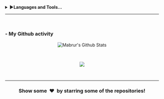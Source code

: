 <details><summary>▶️<strong>Languages and Tools... </strong></summary>
<p align="center">
 <img src="https://raw.githubusercontent.com/8bithemant/8bithemant/master/svg/dev/languages/html.svg" alt="Twitter" style="vertical-align:top; margin:4px"><img src="https://raw.githubusercontent.com/8bithemant/8bithemant/master/svg/dev/languages/js.svg" alt="Twitter" style="vertical-align:top; margin:4px"><img src="https://raw.githubusercontent.com/8bithemant/8bithemant/master/svg/dev/languages/python.svg" alt="Twitter" style="vertical-align:top; margin:4px"><img src="https://raw.githubusercontent.com/8bithemant/8bithemant/master/svg/dev/frameworks/vue.svg" alt="Twitter" style="vertical-align:top; margin:4px"><img src="https://raw.githubusercontent.com/8bithemant/8bithemant/master/svg/dev/misc/chrome.svg" alt="Twitter" style="vertical-align:top; margin:4px"><img src="https://raw.githubusercontent.com/8bithemant/8bithemant/master/svg/dev/tools/visualstudio_code.svg" alt="Twitter" style="vertical-align:top; margin:4px">

</p></details>
<hr>
<br>
<h3> - My Github activity </h3>

<p align='center'>
  <img align="center" src="https://github-readme-stats.vercel.app/api?username=mabrur-h&show_icons=true&theme=merko" alt="Mabrur's Github Stats">
</p>

<br>

<p align='center'>
  <img align="center" src="https://github-readme-stats.vercel.app/api/top-langs/?username=mabrur-h&show_icons=true&hide_border=true&theme=merko">
</p>
<br>
<hr>
<div align="center">
<h3 align="center">Show some &nbsp;❤️&nbsp; by starring some of the repositories!</h3>
